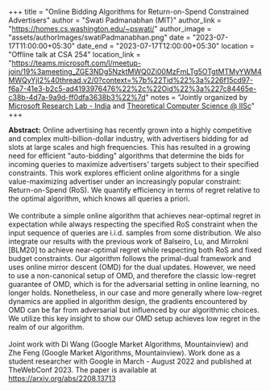 +++
title = "Online Bidding Algorithms for Return-on-Spend Constrained Advertisers"
author = "Swati Padmanabhan (MIT)"
author_link = "https://homes.cs.washington.edu/~pswati/"
author_image = "assets/authorImages/swatiPadmanabhan.png"
date = "2023-07-17T11:00:00+05:30"
date_end = "2023-07-17T12:00:00+05:30"
location = "Offline talk at CSA 254"
location_link = "https://teams.microsoft.com/l/meetup-join/19%3ameeting_ZGE3NDg5NzktMWQ0Zi00MzFmLTg5OTgtMTMyYWM4MWQyYjI2%40thread.v2/0?context=%7b%22Tid%22%3a%226f15cd97-f6a7-41e3-b2c5-ad4193976476%22%2c%22Oid%22%3a%227c84465e-c38b-4d7a-9a9d-ff0dfa3638b3%22%7d"
notes = "Jointly organized by <a href = "https://www.microsoft.com/en-us/research/lab/microsoft-research-india/" target= "_blank">Microsoft Research Lab - India</a> and <a href='https://www.csa.iisc.ac.in/theoretical-computer-science/' target= "_blank">Theoretical Computer Science @ IISc</a>"
+++

<b>Abstract:</b>
Online advertising has recently grown into a highly competitive and complex multi-billion-dollar industry, with 
advertisers bidding for ad slots at large scales and high frequencies. This has resulted in a growing need for 
efficient "auto-bidding" algorithms that determine the bids for incoming queries to maximize advertisers' targets 
subject to their specified constraints. This work explores efficient online algorithms for a single value-maximizing 
advertiser under an increasingly popular constraint: Return-on-Spend (RoS). We quantify efficiency in terms of regret 
relative to the optimal algorithm, which knows all queries a priori.
<br><br>
We contribute a simple online algorithm that achieves near-optimal regret in expectation while always respecting the 
specified RoS constraint when the input sequence of queries are i.i.d. samples from some distribution. We also 
integrate our results with the previous work of Balseiro, Lu, and Mirrokni [BLM20] to achieve near-optimal regret 
while respecting both RoS and fixed budget constraints.
Our algorithm follows the primal-dual framework and uses online mirror descent (OMD) for the dual updates. 
However, we need to use a non-canonical setup of OMD, and therefore the classic low-regret guarantee of OMD, 
which is for the adversarial setting in online learning, no longer holds. Nonetheless, in our case and more 
generally where low-regret dynamics are applied in algorithm design, the gradients encountered by OMD can be 
far from adversarial but influenced by our algorithmic choices. We utilize this key insight to show our OMD 
setup achieves low regret in the realm of our algorithm.
<br><br>
Joint work with Di Wang (Google Market Algorithms, Mountainview) and Zhe Feng (Google Market Algorithms, 
Mountainview). Work done as a student researcher with Google in March - August 2022 and published at TheWebConf 
2023. The paper is available at https://arxiv.org/abs/2208.13713

